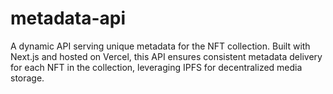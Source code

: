 # metadata-api
A dynamic API serving unique metadata for the NFT collection. Built with Next.js and hosted on Vercel, this API ensures consistent metadata delivery for each NFT in the collection, leveraging IPFS for decentralized media storage.

